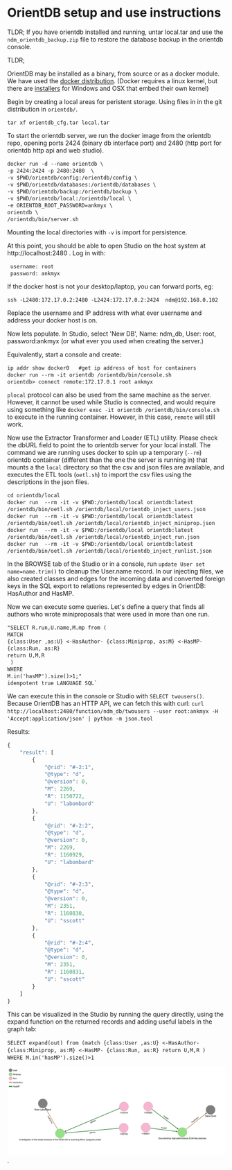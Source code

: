 # OrientDB setup and use instructions

TLDR;
If you have orientdb installed and running, untar local.tar and use
the `ndm_orientdb_backup.zip` file to restore the database backup in
the orientdb console.

TLDR;


OrientDB may be installed as a binary, from source or as a docker
module. We have used the [docker distribution](
https://www.linuxbabe.com/linux-server/install-docker-on-debian-8-jessie-server).
(Docker requires a linux kernel, but there are [installers](https://docs.docker.com/engine/installation/) for Windows
and OSX that embed their own kernel)

Begin by creating a local areas for peristent storage. Using files in
in the git distribution in `orientdb/`.

    tar xf orientdb_cfg.tar local.tar

To start the orientdb server, we run the docker image from the
orientdb repo, opening ports
2424 (binary db interface port) and 2480 (http port for orientdb http
api and web studio).

```
docker run -d --name orientdb \
-p 2424:2424 -p 2480:2480  \
-v $PWD/orientdb/config:/orientdb/config \
-v $PWD/orientdb/databases:/orientdb/databases \
-v $PWD/orientdb/backup:/orientdb/backup \
-v $PWD/orientdb/local:/orientdb/local \
-e ORIENTDB_ROOT_PASSWORD=ankmyx \
orientdb \
/orientdb/bin/server.sh
```

Mounting the local directories with `-v` is import for persistence.

At this point, you should be able to open Studio on the host system at
http://localhost:2480 . Log in with:
```
 username: root
 password: ankmyx
```
If the docker host is not your desktop/laptop, you can forward ports, eg:

    ssh -L2480:172.17.0.2:2480 -L2424:172.17.0.2:2424  ndm@192.168.0.102

Replace the username and  IP address with what ever username and  address your docker host is on.

Now lets populate. In Studio, select 'New DB', Name: ndm_db, User:
root, password:ankmyx (or what ever you used when creating the
server.)

Equivalently, start a console and create:

```
ip addr show docker0   #get ip address of host for containers
docker run --rm -it orientdb /orientdb/bin/console.sh
orientdb> connect remote:172.17.0.1 root ankmyx
```
`plocal` protocol can also be used from the same machine as the
server. However, it cannot be used while Studio is connected, and
would require using something like `docker exec -it orientdb /orientdb/bin/console.sh` 
to execute in the running container. However, in this case, `remote`
will still work.

Now use the Extractor Transformer and Loader (ETL) utility. Please
check the dbURL field to point the to orientdb server for your local
install. The command we are running uses docker to spin up a temporary
(`--rm`) orientdb container (different than the one the server is
running in) that mounts a the `local` directory so that the csv and
json files are available, and executes the ETL tools (`oetl.sh`) to
import the csv files using the descriptions in the json files.

```
cd orientdb/local
docker run  --rm -it -v $PWD:/orientdb/local orientdb:latest /orientdb/bin/oetl.sh /orientdb/local/orientdb_inject_users.json
docker run  --rm -it -v $PWD:/orientdb/local orientdb:latest /orientdb/bin/oetl.sh /orientdb/local/orientdb_inject_miniprop.json
docker run  --rm -it -v $PWD:/orientdb/local orientdb:latest /orientdb/bin/oetl.sh /orientdb/local/orientdb_inject_run.json
docker run  --rm -it -v $PWD:/orientdb/local orientdb:latest /orientdb/bin/oetl.sh /orientdb/local/orientdb_inject_runlist.json
```

In the BROWSE tab of the Studio or in a console, run
`update User set name=name.trim()` to cleanup the User.name record.
In our injecting files, we also created classes and edges for the
incoming data and converted foreign keys in the SQL export to
relations represented by edges in OrientDB: HasAuthor and HasMP.

Now we can execute some queries. Let's define a query that finds all
authors who wrote miniproposals that were used in more than one run.

``` create function twousers
"SELECT R.run,U.name,M.mp from (
MATCH
{class:User ,as:U} <-HasAuthor- {class:Miniprop, as:M} <-HasMP-{class:Run, as:R}
return U,M,R
 )
WHERE 
M.in('hasMP').size()>1;" 
idempotent true LANGUAGE SQL`
```

We can execute this in the console or Studio with `SELECT
twousers()`. Because OrientDB has an HTTP API, we can fetch this with
curl:
`curl  http://localhost:2480/function/ndm_db/twousers --user root:ankmyx -H 'Accept:application/json' | python -m json.tool`

Results:

```js
{
    "result": [
        {
            "@rid": "#-2:1",
            "@type": "d",
            "@version": 0,
            "M": 2269,
            "R": 1150722,
            "U": "labombard"
        },
        {
            "@rid": "#-2:2",
            "@type": "d",
            "@version": 0,
            "M": 2269,
            "R": 1160929,
            "U": "labombard"
        },
        {
            "@rid": "#-2:3",
            "@type": "d",
            "@version": 0,
            "M": 2351,
            "R": 1160830,
            "U": "sscott"
        },
        {
            "@rid": "#-2:4",
            "@type": "d",
            "@version": 0,
            "M": 2351,
            "R": 1160831,
            "U": "sscott"
        }
    ]
}
```

This can be visualized in the Studio by running the query directlly,
using the expand function on the returned records and adding useful
labels in the graph tab:

`SELECT expand(out) from (match {class:User ,as:U} <-HasAuthor- {class:Miniprop, as:M} <-HasMP- {class:Run, as:R} return U,M,R )  WHERE M.in('hasMP').size()>1`

![two users graph](users_with_mp_in_two_runs.png)
.


